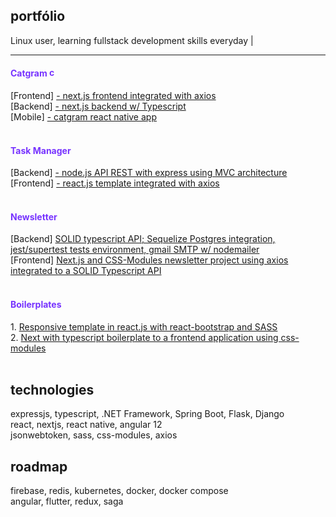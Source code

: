 ## portfólio
Linux user, learning fullstack development skills everyday |
<hr/>
<div>
    <h4 style="color: #7733ff">Catgram
        <img width="15" alt="catgram icon" src="https://www.svgrepo.com/show/119563/cat.svg" />
    </h4>
    [Frontend] <a href="https://github.com/gabtonete/frontend-devagram-nextjs">- next.js frontend integrated with axios</a>
    <br>
    [Backend] <a href="https://github.com/gabtonete/backend-devagram-next-ts">- next.js backend w/ Typescript</a>
    <br>
    [Mobile] <a href="https://github.com/gabtonete/mobile-devagram-react-native">- catgram react native app </a>
</div>
<br>
<div>
    <h4 style="color: #7733ff">Task Manager
    </h4>
    [Backend] <a href="https://github.com/gabtonete/backend-task-node">- node.js API REST with express using MVC architecture </a>
    <br>
    [Frontend] <a href="https://github.com/gabtonete/frontend-task-reactjs">- react.js template integrated with axios</a>
</div>
<br/>
<div>
    <h4 style="color: #7733ff">Newsletter
    </h4>
    [Backend] <a href="https://github.com/gabtonete/solid-typescript">SOLID typescript API; Sequelize Postgres integration, jest/supertest tests environment, gmail SMTP w/ nodemailer</a>
    <br>
    [Frontend] <a href="https://github.com/gabtonete/frontend-newsletter-nextjs">Next.js and CSS-Modules newsletter project using axios integrated to a SOLID Typescript API</a>
</div>
<br/>
<div>
    <h4 style="color: #7733ff">Boilerplates
    </h4>
    1. <a href="https://github.com/gabtonete/frontend-template-reactjs">Responsive template in react.js with react-bootstrap and SASS</a>
    <br/>
    2. <a href="https://github.com/gabtonete/frontend-onfood-next-ts">Next with typescript boilerplate to a frontend application using css-modules</a>   
</div>
<br>

## technologies

expressjs, typescript, .NET Framework, Spring Boot, Flask, Django
<br/>
react, nextjs, react native, angular 12
<br/>
jsonwebtoken, sass, css-modules, axios

## roadmap

firebase, redis, kubernetes, docker, docker compose
<br/>
angular, flutter, redux, saga
